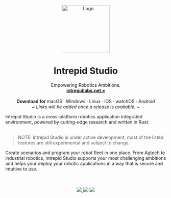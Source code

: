 
<p align="center">
  <img width="150" height="150" src="https://github.com/Intrepidlab/.github/assets/11614447/e45145d6-4377-4696-866f-bc9652343f1b" alt="Logo">


  <h1 align="center"><b>Intrepid Studio</b></h1>
  <p align="center">
  Empowering Robotics Ambitions.
    <br />
    <a href="https://intrepidlabs.net"><strong>intrepidlabs.net »</strong></a>
    <br />
    <br />
    <b>Download for </b>
    macOS
    ·
    Windows
    ·
    Linux
    ·
    iOS
    ·
    watchOS
    ·
    Android
    <br />
    <i>~ Links will be added once a release is available. ~</i>
  </p>
</p>
Intrepid Studio is a cross-platform robotics application integrated environment, powered by cutting-edge research and written in Rust.
<br/>
<br/>

> NOTE: Intrepid Studio is under active development, most of the listed features are still experimental and subject to change.

Create scenarios and program your robot fleet in one place. 
From Agtech to industrial robotics, Intrepid Studio supports your most challenging ambitions and helps your deploy your robotic applications in a way that is secure and intuitive to use.


<p align="center">
<!--   <img src="" alt="App screenshot"> -->
  <br />
  <br />
  
  <a href="https://twitter.com/intrepidstudiodev">
  </a>
  <a href="https://instagram.com/spacedriveapp">
  </a>
  <a href="https://www.gnu.org/licenses/agpl-3.0">
    <img src="https://img.shields.io/static/v1?label=Licence&message=AGPL%20v3&color=000" />
  </a>
  <img src="https://img.shields.io/static/v1?label=Bundled%20Size&message=16.3MB&color=0974B4" />
  <img src="https://img.shields.io/static/v1?label=Stage&message=Alpha&color=2BB4AB" />
  <br />
</p>

